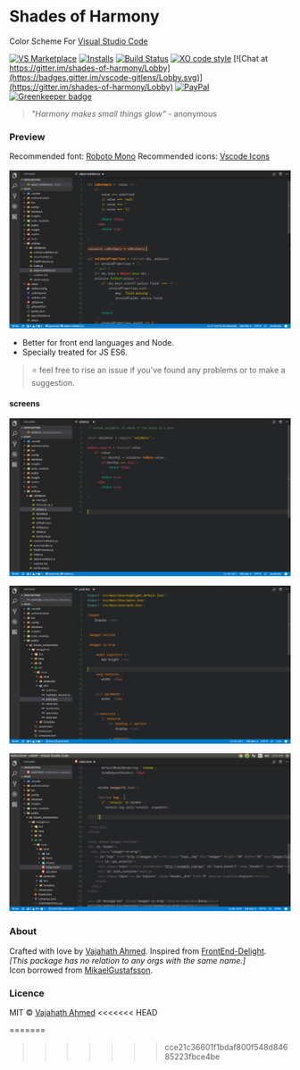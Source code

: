 # Shades of Harmony

Color Scheme For [Visual Studio Code](https://code.visualstudio.com/)

[![VS Marketplace](https://vsmarketplacebadge.apphb.com/version/vajahath-ahmed.shades-of-harmony.svg)](https://marketplace.visualstudio.com/items?itemName=vajahath-ahmed.shades-of-harmony)
[![Installs](https://vsmarketplacebadge.apphb.com/installs/vajahath-ahmed.shades-of-harmony.svg)](https://marketplace.visualstudio.com/items?itemName=vajahath-ahmed.shades-of-harmony)
[![Build Status](https://travis-ci.org/vajahath/shades-of-harmony.svg?branch=master)](https://travis-ci.org/vajahath/shades-of-harmony)
[![XO code style](https://img.shields.io/badge/code_style-XO-5ed9c7.svg)](https://github.com/sindresorhus/xo)
[![Chat at https://gitter.im/shades-of-harmony/Lobby](https://badges.gitter.im/vscode-gitlens/Lobby.svg)](https://gitter.im/shades-of-harmony/Lobby)
[![PayPal][badge_paypal_donate]][paypal-donations]
[![Greenkeeper badge](https://badges.greenkeeper.io/vajahath/shades-of-harmony.svg)](https://greenkeeper.io/)

> _"Harmony makes small things glow"_  - anonymous

### Preview
Recommended font: [Roboto Mono](https://fonts.google.com/specimen/Roboto+Mono)
Recommended icons: [Vscode Icons](https://marketplace.visualstudio.com/items?itemName=robertohuertasm.vscode-icons)<br><br>
![preview](https://github.com/vajahath/shades-of-harmony/blob/master/media/shades%201.png?raw=true)

 - Better for front end languages and Node.
 - Specially treated for JS ES6.

> :star: feel free to rise an issue if you've found any problems or to make a suggestion.

#### screens

![enter image description here](https://github.com/vajahath/shades-of-harmony/blob/master/media/shades%202.png?raw=true)

![enter image description here](https://github.com/vajahath/shades-of-harmony/blob/master/media/shades%203.png?raw=true)

![enter image description here](https://github.com/vajahath/shades-of-harmony/blob/master/media/shades%204.png?raw=true)

### About
Crafted with love by [Vajahath Ahmed](https://twitter.com/vajahath7). Inspired from [FrontEnd-Delight](https://github.com/bernatfortet/sublime-frontend-delight).<br>
_[This package has no relation to any orgs with the same name.]_<br>
Icon borrowed from [MikaelGustafsson](https://dribbble.com/MikaelGustafsson).

### Licence
MIT &copy; [Vajahath Ahmed](https://twitter.com/vajahath7)
<<<<<<< HEAD


[badge_paypal_donate]: https://cdn.rawgit.com/vajahath/cloud-codes/a01f087f/badges/paypal_donate.svg
[paypal-donations]: https://paypal.me/vajahath
=======
>>>>>>> cce21c36601f1bdaf800f548d84685223fbce4be
